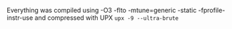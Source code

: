 Everything was compiled using -O3 -flto -mtune=generic -static -fprofile-instr-use
and compressed with UPX `upx -9 --ultra-brute`
